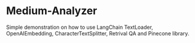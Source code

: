 # Medium-Analyzer
Simple demonstration on how to use LangChain TextLoader, OpenAIEmbedding, CharacterTextSplitter, Retrival QA and Pinecone library.
